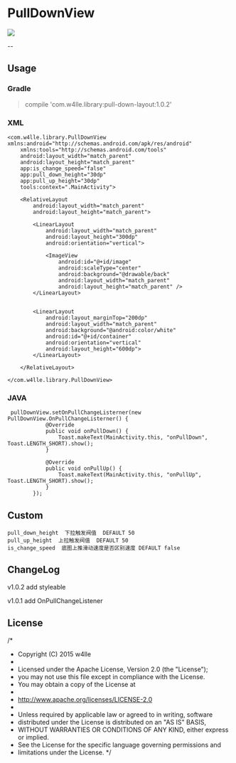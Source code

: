 # PullDownView


  <img src="https://github.com/w4lle/PullDownView/blob/master/pulldownLayout.gif">


--
## Usage

### Gradle

>  compile 'com.w4lle.library:pull-down-layout:1.0.2'

### XML

```
<com.w4lle.library.PullDownView xmlns:android="http://schemas.android.com/apk/res/android"
    xmlns:tools="http://schemas.android.com/tools"
    android:layout_width="match_parent"
    android:layout_height="match_parent"
    app:is_change_speed="false"
    app:pull_down_height="30dp"
    app:pull_up_height="30dp"
    tools:context=".MainActivity">

    <RelativeLayout
        android:layout_width="match_parent"
        android:layout_height="match_parent">

        <LinearLayout
            android:layout_width="match_parent"
            android:layout_height="300dp"
            android:orientation="vertical">

            <ImageView
                android:id="@+id/image"
                android:scaleType="center"
                android:background="@drawable/back"
                android:layout_width="match_parent"
                android:layout_height="match_parent" />
        </LinearLayout>


        <LinearLayout
            android:layout_marginTop="200dp"
            android:layout_width="match_parent"
            android:background="@android:color/white"
            android:id="@+id/container"
            android:orientation="vertical"
            android:layout_height="600dp">
        </LinearLayout>

    </RelativeLayout>

</com.w4lle.library.PullDownView>
```
### JAVA
```
 pullDownView.setOnPullChangeListerner(new PullDownView.OnPullChangeListerner() {
            @Override
            public void onPullDown() {
                Toast.makeText(MainActivity.this, "onPullDown", Toast.LENGTH_SHORT).show();
            }

            @Override
            public void onPullUp() {
                Toast.makeText(MainActivity.this, "onPullUp", Toast.LENGTH_SHORT).show();
            }
        });
```

## Custom
```
pull_down_height  下拉触发阀值  DEFAULT 50
pull_up_height  上拉触发阀值  DEFAULT 50
is_change_speed  底图上推滑动速度是否区别速度 DEFAULT false
```

## ChangeLog

v1.0.2 add styleable

v1.0.1 add OnPullChangeListener



## License

 /*
 * Copyright (C) 2015 w4lle
 *
 * Licensed under the Apache License, Version 2.0 (the "License");
 * you may not use this file except in compliance with the License.
 * You may obtain a copy of the License at
 *
 * http://www.apache.org/licenses/LICENSE-2.0
 *
 * Unless required by applicable law or agreed to in writing, software
 * distributed under the License is distributed on an "AS IS" BASIS,
 * WITHOUT WARRANTIES OR CONDITIONS OF ANY KIND, either express or implied.
 * See the License for the specific language governing permissions and
 * limitations under the License.
 */
